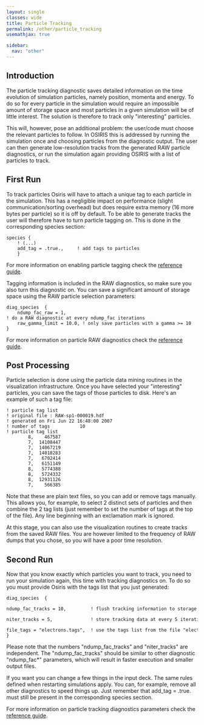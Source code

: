 ```yaml
---
layout: single
classes: wide
title: Particle Tracking
permalink: /other/particle_tracking
usemathjax: true

sidebar:
  nav: "other"
---
```


## Introduction

The particle tracking diagnostic saves detailed information on the time evolution of simulation particles, namely position, momenta and energy. To do so for every particle in the simulation would require an impossible amount of storage space and most particles in a given simulation will be of little interest. The solution is therefore to track only "interesting" particles.

This will, however, pose an additional problem: the user/code must choose the relevant particles to follow. In OSIRIS this is addressed by running the simulation once and choosing particles from the diagnostic output. The user can then generate low-resolution tracks from the generated RAW particle diagnostics, or run the simulation again providing OSIRIS with a list of particles to track.

## First Run

To track particles Osiris will have to attach a unique tag to each particle in the simulation. This has a negligible impact on performance (slight communication/sorting overhead) but does require extra memory (16 more bytes per particle) so it is off by default. To be able to generate tracks the user will therefore have to turn particle tagging on. This is done in the corresponding species section:

```text
species {
    ! (...)
    add_tag = .true.,     ! add tags to particles
    }
```

For more information on enabling particle tagging check the [reference guide](../reference/species).

Tagging information is included in the RAW diagnostics, so make sure you also turn this diagnostic on. You can save a significant amount of storage space using the RAW particle selection parameters:

```text
diag_species  {
    ndump_fac_raw = 1,      ! do a RAW diagnostic at every ndump_fac iterations
    raw_gamma_limit = 10.0, ! only save particles with a gamma >= 10
}
```

For more information on particle RAW diagnostics check the [reference guide](../reference/diag_species).

## Post Processing

Particle selection is done using the particle data mining routines in the visualization infrastructure. Once you have selected your "interesting" particles, you can save the tags of those particles to disk. Here's an example of such a tag file:

```text
! particle tag list
! original file : RAW-sp1-000019.hdf
! generated on Fri Jun 22 16:48:00 2007
! number of tags           10
! particle tag list
        8,    467587
        7,  14108447
        7,  14067219
        7,  14018283
        7,   6702414
        7,   6151149
        8,   5774388
        8,   5724332
        8,  12931126
        7,    566385
```

Note that these are plain text files, so you can add or remove tags manually. This allows you, for example, to select 2 distinct sets of particles and then combine the 2 tag lists (just remember to set the number of tags at the top of the file). Any line beginning with an exclamation mark is ignored.

At this stage, you can also use the visualization routines to create tracks from the saved RAW files. You are however limited to the frequency of RAW dumps that you chose, so you will have a poor time resolution.

## Second Run

Now that you know exactly which particles you want to track, you need to run your simulation again, this time with tracking diagnostics on. To do so you must provide Osiris with the tags list that you just generated:

```text
diag_species  {
    ndump_fac_tracks = 10,         ! flush tracking information to storage at every 10 * ndump_fac iterations
    niter_tracks = 5,              ! store tracking data at every 5 iterations
    file_tags = "electrons.tags",  ! use the tags list from the file "electrons.tags"
}
```

Please note that the numbers "ndump_fac_tracks" and "niter_tracks" are independent. The "ndump_fac_tracks" should be similar to other diagnostic "ndump_fac\*" parameters, which will result in faster execution and smaller output files.

If you want you can change a few things in the input deck. The same rules defined when restarting simulations apply. You can, for example, remove all other diagnostics to speed things up. Just remember that add_tag = .true. must still be present in the corresponding species section.

For more information on particle tracking diagnostics parameters check the [reference guide](../reference/diag_species).
